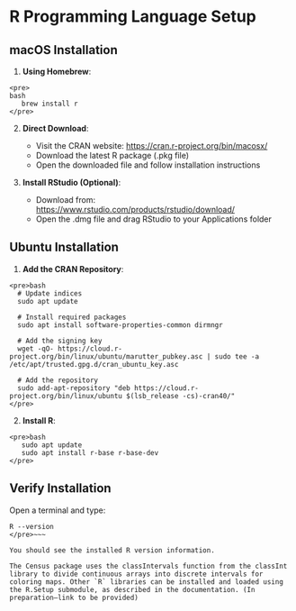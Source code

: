 # R Programming Language Setup

## macOS Installation

1. **Using Homebrew**:
~~~
<pre>
bash
   brew install r
</pre>
~~~
2. **Direct Download**:
   - Visit the CRAN website: https://cran.r-project.org/bin/macosx/
   - Download the latest R package (.pkg file)
   - Open the downloaded file and follow installation instructions

3. **Install RStudio (Optional)**:
   - Download from: https://www.rstudio.com/products/rstudio/download/
   - Open the .dmg file and drag RStudio to your Applications folder

## Ubuntu Installation

1. **Add the CRAN Repository**:
 ~~~
 <pre>bash
   # Update indices
   sudo apt update
   
   # Install required packages
   sudo apt install software-properties-common dirmngr
   
   # Add the signing key
   wget -qO- https://cloud.r-project.org/bin/linux/ubuntu/marutter_pubkey.asc | sudo tee -a /etc/apt/trusted.gpg.d/cran_ubuntu_key.asc
   
   # Add the repository
   sudo add-apt-repository "deb https://cloud.r-project.org/bin/linux/ubuntu $(lsb_release -cs)-cran40/"
</pre>
~~~
2. **Install R**:
~~~
<pre>bash
   sudo apt update
   sudo apt install r-base r-base-dev
</pre>
~~~


## Verify Installation
Open a terminal and type:
~~~<pre>bash
R --version
</pre>~~~

You should see the installed R version information.

The Census package uses the classIntervals function from the classInt library to divide continuous arrays into discrete intervals for coloring maps. Other `R` libraries can be installed and loaded using the R.Setup submodule, as described in the documentation. (In preparation—link to be provided)
